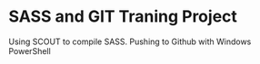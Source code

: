 # SASS and GIT Traning Project
Using SCOUT to compile SASS.
Pushing to Github with Windows PowerShell


